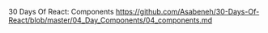 30 Days Of React: Components
https://github.com/Asabeneh/30-Days-Of-React/blob/master/04_Day_Components/04_components.md